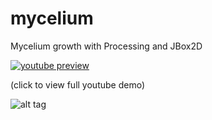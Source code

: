 # mycelium
Mycelium growth with Processing and JBox2D


[![youtube preview](https://j.gifs.com/wjN3jX.gif)](https://www.youtube.com/watch?v=bEeQ-Yk6vPE)

(click to view full youtube demo)

![alt tag](https://github.com/rszczers/mycelium/blob/master/src/data/help.png)
